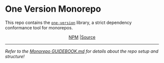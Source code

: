 # One Version Monorepo

This repo contains the [`one-version`](./packages/one-version/README.md) library, a strict dependency conformance tool for monorepos.

<!--
<a href="https://hohoro.vercel.app/">Docs</a> |
-->

<p align="center">
  <a href="https://npm.im/one-version">NPM</a> |<a href="./packages/one-version/README.md">Source</a>
</p>

---

_Refer to the [Monorepo GUIDEBOOK.md](./GUIDEBOOK.md) for details about the repo setup and structure!_
